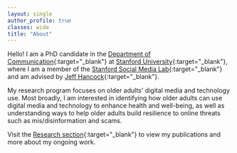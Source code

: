 ```yaml
---
layout: single
author_profile: true
classes: wide
title: "About"
---
```


Hello! I am a PhD candidate in the [Department of Communication](https://comm.stanford.edu/){:target="_blank"} at [Stanford University](https://www.stanford.edu/){:target="_blank"}, where I am a member of the [Stanford Social Media Lab](https://sml.stanford.edu/){:target="_blank"} and am advised by [Jeff Hancock](https://scholar.google.com/citations?user=fU4Y4fEAAAAJ){:target="_blank"}. 

My research program focuses on older adults' digital media and technology use. Most broadly, I am interested in identifying how older adults can use digital media and technology to enhance health and well-being, as well as understanding ways to help older adults build resilience to online threats such as mis/disinformation and scams. 

Visit the [Research section](https://ryanmoore.science/research/){:target="_blank"} to view my publications and more about my ongoing work.
